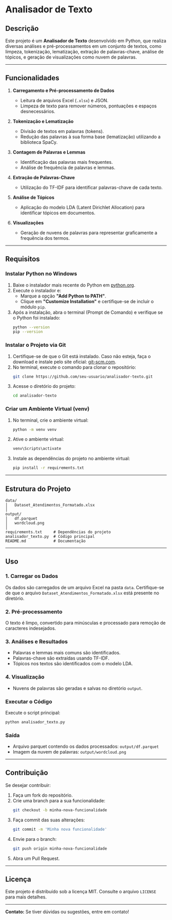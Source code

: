 
# Analisador de Texto

## Descrição
Este projeto é um **Analisador de Texto** desenvolvido em Python, que realiza diversas análises e pré-processamentos em um conjunto de textos, como limpeza, tokenização, lematização, extração de palavras-chave, análise de tópicos, e geração de visualizações como nuvem de palavras.

---

## Funcionalidades
1. **Carregamento e Pré-processamento de Dados**
   - Leitura de arquivos Excel (`.xlsx`) e JSON.
   - Limpeza de texto para remover números, pontuações e espaços desnecessários.

2. **Tokenização e Lematização**
   - Divisão de textos em palavras (tokens).
   - Redução das palavras à sua forma base (lematização) utilizando a biblioteca SpaCy.

3. **Contagem de Palavras e Lemmas**
   - Identificação das palavras mais frequentes.
   - Análise de frequência de palavras e lemmas.

4. **Extração de Palavras-Chave**
   - Utilização do TF-IDF para identificar palavras-chave de cada texto.

5. **Análise de Tópicos**
   - Aplicação do modelo LDA (Latent Dirichlet Allocation) para identificar tópicos em documentos.

6. **Visualizações**
   - Geração de nuvens de palavras para representar graficamente a frequência dos termos.

---

## Requisitos

### Instalar Python no Windows
1. Baixe o instalador mais recente do Python em [python.org](https://www.python.org/downloads/).
2. Execute o instalador e:
   - Marque a opção **"Add Python to PATH"**.
   - Clique em **"Customize Installation"** e certifique-se de incluir o módulo `pip`.
3. Após a instalação, abra o terminal (Prompt de Comando) e verifique se o Python foi instalado:
   ```bash
   python --version
   pip --version
   ```

### Instalar o Projeto via Git
1. Certifique-se de que o Git está instalado. Caso não esteja, faça o download e instale pelo site oficial: [git-scm.com](https://git-scm.com/).
2. No terminal, execute o comando para clonar o repositório:
   ```bash
   git clone https://github.com/seu-usuario/analisador-texto.git
   ```
3. Acesse o diretório do projeto:
   ```bash
   cd analisador-texto
   ```

### Criar um Ambiente Virtual (venv)
1. No terminal, crie o ambiente virtual:
   ```bash
   python -m venv venv
   ```
2. Ative o ambiente virtual:
   ```bash
   venv\Scripts\activate
   ```
3. Instale as dependências do projeto no ambiente virtual:
   ```bash
   pip install -r requirements.txt
   ```

---

## Estrutura do Projeto
```
data/
│   Dataset_Atendimentos_Formatado.xlsx
│
output/
│   df.parquet
│   wordcloud.png
│
requirements.txt     # Dependências do projeto
analisador_texto.py  # Código principal
README.md            # Documentação
```

---

## Uso

### 1. Carregar os Dados
Os dados são carregados de um arquivo Excel na pasta `data`. Certifique-se de que o arquivo `Dataset_Atendimentos_Formatado.xlsx` está presente no diretório.

### 2. Pré-processamento
O texto é limpo, convertido para minúsculas e processado para remoção de caracteres indesejados.

### 3. Análises e Resultados
- Palavras e lemmas mais comuns são identificados.
- Palavras-chave são extraídas usando TF-IDF.
- Tópicos nos textos são identificados com o modelo LDA.

### 4. Visualização
- Nuvens de palavras são geradas e salvas no diretório `output`.

### Executar o Código
Execute o script principal:
```bash
python analisador_texto.py
```

### Saída
- Arquivo parquet contendo os dados processados: `output/df.parquet`
- Imagem da nuvem de palavras: `output/wordcloud.png`

---

## Contribuição
Se desejar contribuir:
1. Faça um fork do repositório.
2. Crie uma branch para a sua funcionalidade:
   ```bash
   git checkout -b minha-nova-funcionalidade
   ```
3. Faça commit das suas alterações:
   ```bash
   git commit -m 'Minha nova funcionalidade'
   ```
4. Envie para o branch:
   ```bash
   git push origin minha-nova-funcionalidade
   ```
5. Abra um Pull Request.

---

## Licença
Este projeto é distribuído sob a licença MIT. Consulte o arquivo `LICENSE` para mais detalhes.

---

**Contato:** Se tiver dúvidas ou sugestões, entre em contato!
